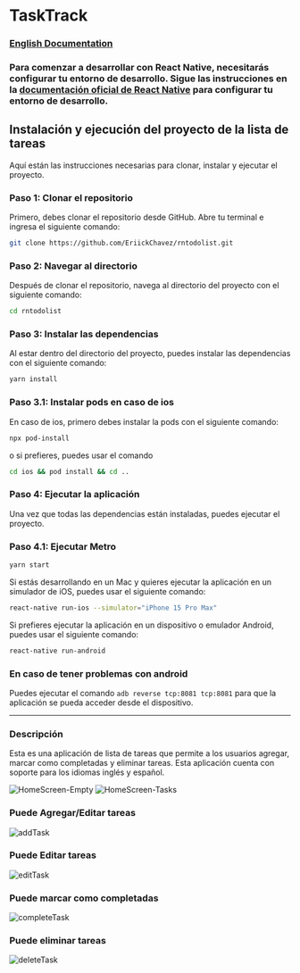 # TaskTrack

### [English Documentation](./README.md)

### Para comenzar a desarrollar con React Native, necesitarás configurar tu entorno de desarrollo. Sigue las instrucciones en la [documentación oficial de React Native](https://reactnative.dev/docs/environment-setup) para configurar tu entorno de desarrollo.

## Instalación y ejecución del proyecto de la lista de tareas

Aquí están las instrucciones necesarias para clonar, instalar y ejecutar el proyecto.

### Paso 1: Clonar el repositorio

Primero, debes clonar el repositorio desde GitHub. Abre tu terminal e ingresa el siguiente comando:

```bash
git clone https://github.com/EriickChavez/rntodolist.git
```

### Paso 2: Navegar al directorio

Después de clonar el repositorio, navega al directorio del proyecto con el siguiente comando:

```bash
cd rntodolist
```

### Paso 3: Instalar las dependencias

Al estar dentro del directorio del proyecto, puedes instalar las dependencias con el siguiente comando:

```bash
yarn install
```

### Paso 3.1: Instalar pods en caso de ios

En caso de ios, primero debes instalar la pods con el siguiente comando:

```bash
npx pod-install
```

o si prefieres, puedes usar el comando

```bash
cd ios && pod install && cd ..
```

### Paso 4: Ejecutar la aplicación

Una vez que todas las dependencias están instaladas, puedes ejecutar el proyecto.

### Paso 4.1: Ejecutar Metro

```bash
yarn start
```

Si estás desarrollando en un Mac y quieres ejecutar la aplicación en un simulador de iOS, puedes usar el siguiente comando:

```bash
react-native run-ios --simulator="iPhone 15 Pro Max"
```

Si prefieres ejecutar la aplicación en un dispositivo o emulador Android, puedes usar el siguiente comando:

```bash
react-native run-android
```

### En caso de tener problemas con android

Puedes ejecutar el comando `adb reverse tcp:8081 tcp:8081` para que la aplicación se pueda acceder desde el dispositivo.

---

### Descripción

Esta es una aplicación de lista de tareas que permite a los usuarios agregar, marcar como completadas y eliminar tareas.
Esta aplicación cuenta con soporte para los idiomas inglés y español.

![HomeScreen-Empty](screenshots/HomeScreen-empty.png)
![HomeScreen-Tasks](screenshots/HomeScreen-tasks.png)

### Puede Agregar/Editar tareas

![addTask](screenshots/addTask.gif)

### Puede Editar tareas

![editTask](screenshots/editTask.gif)

### Puede marcar como completadas

![completeTask](screenshots/completeTask.gif)

### Puede eliminar tareas

![deleteTask](screenshots/deleteTask.gif)
